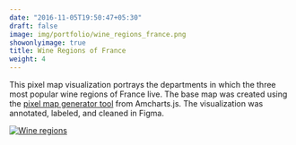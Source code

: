 ```yaml
---
date: "2016-11-05T19:50:47+05:30"
draft: false
image: img/portfolio/wine_regions_france.png
showonlyimage: true
title: Wine Regions of France
weight: 4
---
```


This pixel map visualization portrays the departments in which the three most popular wine regions of France live. <!--more-->The base map was created using the [pixel map generator tool](https://pixelmap.amcharts.com/) from Amcharts.js. The visualization was annotated, labeled, and cleaned in Figma.

[![Wine regions](https://willdebras.github.io/viz/img/portfolio/wine_regions_france.png)](https://willdebras.github.io/viz/img/portfolio/wine_region.svg)

